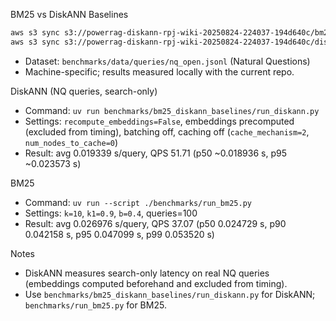 BM25 vs DiskANN Baselines

```bash
aws s3 sync s3://powerrag-diskann-rpj-wiki-20250824-224037-194d640c/bm25_rpj_wiki/index_en_only/ benchmarks/data/indices/bm25_index/
aws s3 sync s3://powerrag-diskann-rpj-wiki-20250824-224037-194d640c/diskann_rpj_wiki/ benchmarks/data/indices/diskann_rpj_wiki/
```

- Dataset: `benchmarks/data/queries/nq_open.jsonl` (Natural Questions)
- Machine-specific; results measured locally with the current repo.

DiskANN (NQ queries, search-only)
- Command: `uv run benchmarks/bm25_diskann_baselines/run_diskann.py`
- Settings: `recompute_embeddings=False`, embeddings precomputed (excluded from timing), batching off, caching off (`cache_mechanism=2`, `num_nodes_to_cache=0`)
- Result: avg 0.019339 s/query, QPS 51.71 (p50 ~0.018936 s, p95 ~0.023573 s)

BM25
- Command: `uv run --script ./benchmarks/run_bm25.py`
- Settings: `k=10`, `k1=0.9`, `b=0.4`, queries=100
- Result: avg 0.026976 s/query, QPS 37.07 (p50 0.024729 s, p90 0.042158 s, p95 0.047099 s, p99 0.053520 s)

Notes
- DiskANN measures search-only latency on real NQ queries (embeddings computed beforehand and excluded from timing).
- Use `benchmarks/bm25_diskann_baselines/run_diskann.py` for DiskANN; `benchmarks/run_bm25.py` for BM25.
